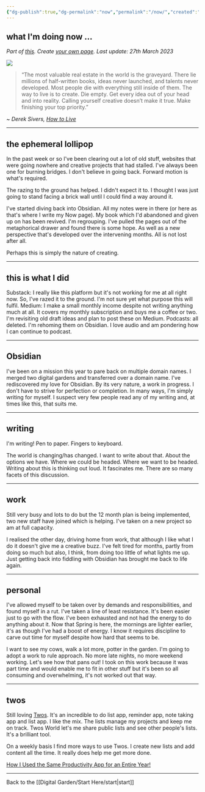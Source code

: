 ```yaml
---
{"dg-publish":true,"dg-permalink":"now","permalink":"/now/","created":"","updated":""}
---
```



## what I'm doing now ... 

*Part of [this](https://nownownow.com/about). Create [your own page](https://nownownow.com/about). Last update: 27th March 2023*

![](https://source.unsplash.com/KjnR2yEgit0/1900x1200)

> “The most valuable real estate in the world is the graveyard. There lie millions of half-written books, ideas never launched, and talents never developed. Most people die with everything still inside of them. The way to live is to create. Die empty. Get every idea out of your head and into reality. Calling yourself creative doesn’t make it true. Make finishing your top priority.”

~ *Derek Sivers, [How to Live](https://londonwriterssalon.us4.list-manage.com/track/click?u=8b047263967451488070a8ad0&id=b1c88d16a9&e=bc5cbc9b90)*

---

## the ephemeral lollipop

In the past week or so I've been clearing out a lot of old stuff, websites that were going nowhere and creative projects that had stalled. I've always been one for burning bridges. I don't believe in going back. Forward motion is what's required. 

The razing to the ground has helped. I didn't expect it to. I thought I was just going to stand facing a brick wall until I could find a way around it.

I've started diving back into Obsidian. All my notes were in there (or here as that's where I write my Now page). My book which I'd abandoned and given up on has been revived. I'm regrouping. I've pulled the pages out of the metaphorical drawer and found there is some hope. As well as a new perspective that's developed over the intervening months. All is not lost after all.

Perhaps this is simply the nature of creating.

---

## this is what I did

Substack: I really like this platform but it's not working for me at all right now. So, I've razed it to the ground. I'm not sure yet what purpose this will fulfil.
Medium: I make a small monthly income despite not writing anything much at all. It covers my monthly subscription and buys me a coffee or two. I'm revisiting old draft ideas and plan to post these on Medium.
Podcasts: all deleted. I'm rehoming them on Obsidian. I love audio and am pondering how I can continue to podcast.

---

## Obsidian

I've been on a mission this year to pare back on multiple domain names. I merged two digital gardens and transferred over a domain name. I've rediscovered my love for Obsidian. By its very nature, a work in progress. I don't have to strive for perfection or completion. In many ways, I'm simply writing for myself. I suspect very few people read any of my writing and, at times like this, that suits me. 

---

## writing

I'm writing! Pen to paper. Fingers to keyboard. 

The world is changing/has changed. I want to write about that. About the options we have. Where we could be headed. Where we want to be headed. Writing about this is thinking out loud. It fascinates me. There are so many facets of this discussion.

---

## work

Still very busy and lots to do but the 12 month plan is being implemented, two new staff have joined which is helping. I've taken on a new project so am at full capacity.

I realised the other day, driving home from work, that although I like what I do it doesn't give me a creative buzz. I've felt tired for months, partly from doing so much but also, I think, from doing too little of what lights me up. Just getting back into fiddling with Obsidian has brought me back to life again.

---

## personal

I've allowed myself to be taken over by demands and responsibilities, and found myself in a rut. I've taken a line of least resistance. It's been easier just to go with the flow. I've been exhausted and not had the energy to do anything about it. Now that Spring is here, the mornings are lighter earlier, it's as though I've had a boost of energy. I know it requires discipline to carve out time for myself despite how hard that seems to be. 

I want to see my cows, walk a lot more, potter in the garden. I'm going to adopt a work to rule approach. No more late nights, no more weekend working. Let's see how that pans out! I took on this work because it was part time and would enable me to fit in other stuff but it's been so all consuming and overwhelming, it's not worked out that way. 

---

## twos

Still loving [Twos](https://www.TwosApp.com?code=nicola). It's an incredible to do list app, reminder app, note taking app and list app. I like the mix. The lists manage my projects and keep me on track. Twos World let's me share public lists and see other people's lists. It's a brilliant tool. 

On a weekly basis I find more ways to use Twos. I create new lists and add content all the time. It really does help me get more done.

[How I Used the Same Productivity App for an Entire Year!](https://medium.com/talkingtech/how-i-used-the-same-productivity-app-for-an-entire-year-41924d15028c?sk=f2ac98f5fa8523b142f915a6e1ce2af6)

---

Back to the [[Digital Garden/Start Here/start\|start]]
